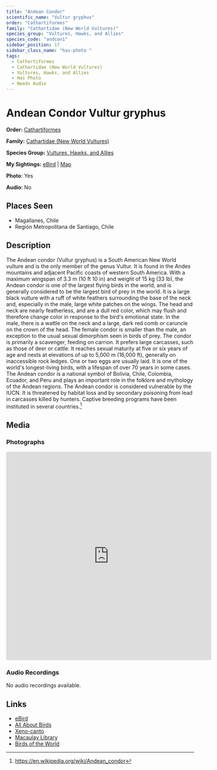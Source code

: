 ```yaml
---
title: "Andean Condor"
scientific_name: "Vultur gryphus"
order: "Cathartiformes"
family: "Cathartidae (New World Vultures)"
species_group: "Vultures, Hawks, and Allies"
species_code: "andcon1"
sidebar_position: 17
sidebar_class_name: "has-photo "
tags: 
  - Cathartiformes
  - Cathartidae (New World Vultures)
  - Vultures, Hawks, and Allies
  - Has Photo
  - Needs Audio
---
```


# Andean Condor <span className='sci_name'>Vultur gryphus</span>

**Order:** [Cathartiformes](/tags/cathartiformes)

**Family:** [Cathartidae (New World Vultures)](/tags/cathartidae-new-world-vultures)

**Species Group:** [Vultures, Hawks, and Allies](/tags/vultures-hawks-and-allies)

**My Sightings:** [eBird](https://ebird.org/lifelist?r=world&time=life&spp=andcon1) | [Map](/map?species_code=andcon1)

**Photo**: Yes 

**Audio**: No

## Places Seen

* Magallanes, Chile
* Región Metropolitana de Santiago, Chile

## Description
The Andean condor (Vultur gryphus) is a South American New World vulture and is the only member of the genus Vultur. It is found in the Andes mountains and adjacent Pacific coasts of western South America. With a maximum wingspan of 3.3 m (10 ft 10 in) and weight of 15 kg (33 lb), the Andean condor is one of the largest flying birds in the world, and is generally considered to be the largest bird of prey in the world.
It is a large black vulture with a ruff of white feathers surrounding the base of the neck and, especially in the male, large white patches on the wings. The head and neck are nearly featherless, and are a dull red color, which may flush and therefore change color in response to the bird's emotional state. In the male, there is a wattle on the neck and a large, dark red comb or caruncle on the crown of the head.  The female condor is smaller than the male, an exception to the usual sexual dimorphism seen in birds of prey.
The condor is primarily a scavenger, feeding on carrion. It prefers large carcasses, such as those of deer or cattle. It reaches sexual maturity at five or six years of age and nests at elevations of up to 5,000 m (16,000 ft), generally on inaccessible rock ledges. One or two eggs are usually laid. It is one of the world's longest-living birds, with a lifespan of over 70 years in some cases.
The Andean condor is a national symbol of Bolivia, Chile, Colombia, Ecuador, and Peru and plays an important role in the folklore and mythology of the Andean regions. The Andean condor is considered vulnerable by the IUCN. It is threatened by habitat loss and by secondary poisoning from lead in carcasses killed by hunters. Captive breeding programs have been instituted in several countries.[^1]

[^1]: https://en.wikipedia.org/wiki/Andean_condor

## Media
### Photographs
<iframe src="https://macaulaylibrary.org/asset/627875079/embed" width="550" height="560" frameborder="0" allowfullscreen></iframe>

### Audio Recordings
No audio recordings available.

## Links
* [eBird](https://ebird.org/species/andcon1) 
* [All About Birds](https://www.allaboutbirds.org/guide/andcon1) 
* [Xeno-canto](https://www.xeno-canto.org/species/vultur-gryphus) 
* [Macaulay Library](https://search.macaulaylibrary.org/catalog?taxonCode=andcon1&sort=rating_rank_desc)
* [Birds of the World](https://birdsoftheworld.org/bow/species/andcon1)
